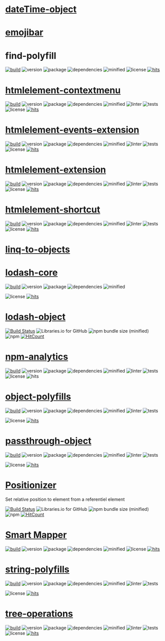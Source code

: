 # [dateTime-object](https://www.npmjs.com/package/datetime-object) 

# [emojibar](https://www.npmjs.com/package/emojibar)

# find-polyfill

<div style="display:inline">

[![build](https://travis-ci.org/Sylvain59650/find-polyfill.png?branch=master)](https://travis-ci.org/Sylvain59650/find-polyfill)
![version](https://img.shields.io/npm/v/find-polyfill.svg)
![package](https://img.shields.io/github/package-json/v/Sylvain59650/find-polyfill.svg)
![dependencies](https://img.shields.io/david/Sylvain59650/find-polyfill.svg)
![minified](https://img.shields.io/bundlephobia/min/find-polyfill.svg)
![license](https://img.shields.io/npm/l/find-polyfill.svg)
[![hits](http://hits.dwyl.com/Sylvain59650/find-polyfill.svg)](http://hits.dwyl.com/Sylvain59650/find-polyfill)
</div>

# [htmlelement-contextmenu](https://www.npmjs.com/package/htmlelement-contextmenu)


<div style="display:inline">

[![build](https://travis-ci.org/Sylvain59650/htmlelement-contextmenu.png?branch=master)](https://travis-ci.org/Sylvain59650/htmlelement-contextmenu)
![version](https://img.shields.io/npm/v/htmlelement-contextmenu.svg)
![package](https://img.shields.io/github/package-json/v/Sylvain59650/htmlelement-contextmenu.svg)
![dependencies](https://img.shields.io/david/Sylvain59650/htmlelement-contextmenu.svg)
![minified](https://img.shields.io/bundlephobia/min/htmlelement-contextmenu.svg)
![linter](https://img.shields.io/badge/eslint-ok-blue.svg)
![tests](https://img.shields.io/badge/tests-passing-brightgreen.svg)
![license](https://img.shields.io/npm/l/htmlelement-contextmenu.svg)
[![hits](http://hits.dwyl.com/Sylvain59650/htmlelement-contextmenu.svg)](http://hits.dwyl.com/Sylvain59650/htmlelement-contextmenu)
</div>


# [htmlelement-events-extension](https://www.npmjs.com/package/htmlelement-events-extension)

<div style="display:inline">

[![build](https://travis-ci.org/Sylvain59650/htmlelement-events-extension.png?branch=master)](https://travis-ci.org/Sylvain59650/htmlelement-events-extension)
![version](https://img.shields.io/npm/v/htmlelement-events-extension.svg)
![package](https://img.shields.io/github/package-json/v/Sylvain59650/htmlelement-events-extension.svg)
![dependencies](https://img.shields.io/david/Sylvain59650/htmlelement-events-extension.svg)
![minified](https://img.shields.io/bundlephobia/min/htmlelement-events-extension.svg)
![linter](https://img.shields.io/badge/eslint-ok-blue.svg)
![tests](https://img.shields.io/badge/tests-passing-brightgreen.svg)
![license](https://img.shields.io/npm/l/htmlelement-events-extension.svg)
[![hits](http://hits.dwyl.com/Sylvain59650/htmlelement-events-extension.svg)](http://hits.dwyl.com/Sylvain59650/htmlelement-events-extension)
</div>

 # [htmlelement-extension](https://www.npmjs.com/package/htmlelement-extension)
 
 <div style="display:inline">

[![build](https://travis-ci.org/Sylvain59650/htmlelement-extension.png?branch=master)](https://travis-ci.org/Sylvain59650/htmlelement-extension)
![version](https://img.shields.io/npm/v/htmlelement-extension.svg)
![package](https://img.shields.io/github/package-json/v/Sylvain59650/htmlelement-extension.svg)
![dependencies](https://img.shields.io/david/Sylvain59650/htmlelement-extension.svg)
![minified](https://img.shields.io/bundlephobia/min/htmlelement-extension.svg)
![linter](https://img.shields.io/badge/eslint-ok-blue.svg)
![tests](https://img.shields.io/badge/tests-passing-brightgreen.svg)
![license](https://img.shields.io/npm/l/htmlelement-extension.svg)
[![hits](http://hits.dwyl.com/Sylvain59650/htmlelement-extension.svg)](http://hits.dwyl.com/Sylvain59650/htmlelement-extension)
</div>

# [htmlelement-shortcut](https://www.npmjs.com/package/htmlelement-shortcut)

<div style="display:inline">

[![build](https://travis-ci.org/Sylvain59650/htmlelement-shortcut.png?branch=master)](https://travis-ci.org/Sylvain59650/htmlelement-shortcut)
![version](https://img.shields.io/npm/v/htmlelement-shortcut.svg)
![package](https://img.shields.io/github/package-json/v/Sylvain59650/htmlelement-shortcut.svg)
![dependencies](https://img.shields.io/david/Sylvain59650/htmlelement-shortcut.svg)
![minified](https://img.shields.io/bundlephobia/min/htmlelement-shortcut.svg)
![linter](https://img.shields.io/badge/eslint-ok-blue.svg)
![tests](https://img.shields.io/badge/tests-passing-brightgreen.svg)
![license](https://img.shields.io/npm/l/htmlelement-shortcut.svg)
[![hits](http://hits.dwyl.com/Sylvain59650/htmlelement-shortcut.svg)](http://hits.dwyl.com/Sylvain59650/htmlelement-shortcut)
</div>

# [linq-to-objects](https://www.npmjs.com/package/linq-to-objects)


# [lodash-core](https://www.npmjs.com/package/lodash-core)

<div style="display:inline">

[![build](https://travis-ci.org/Sylvain59650/lodash-core.png?branch=master)](https://travis-ci.org/Sylvain59650/lodash-core)
![version](https://img.shields.io/npm/v/lodash-core.svg)
![package](https://img.shields.io/github/package-json/v/Sylvain59650/lodash-core.svg)
![dependencies](https://img.shields.io/david/Sylvain59650/lodash-core.svg)
![minified](https://img.shields.io/bundlephobia/min/lodash-core.svg)

![license](https://img.shields.io/npm/l/lodash-core.svg)
[![hits](http://hits.dwyl.com/Sylvain59650/lodash-core.svg)](http://hits.dwyl.com/Sylvain59650/lodash-core)
</div>

# [lodash-object](https://www.npmjs.com/package/lodash-object)
 

<div style="display:inline">

[![Build Status](https://travis-ci.org/Sylvain59650/lodash-object.png?branch=master)](https://travis-ci.org/Sylvain59650/lodash-object)
![Libraries.io for GitHub](https://img.shields.io/librariesio/github/Sylvain59650/lodash-object.svg?style=flat-square)
![npm bundle size (minified)](https://img.shields.io/lodash-object/react.svg)
![npm](https://img.shields.io/npm/l/lodash-object.svg)
[![HitCount](http://hits.dwyl.com/Sylvain59650/lodash-object.svg)](http://hits.dwyl.com/Sylvain59650/lodash-object)
</div>

 # [npm-analytics]()

 <div style="display:inline">

[![build](https://travis-ci.org/Sylvain59650/npm-analytics.png?branch=master)](https://travis-ci.org/Sylvain59650/npm-analytics)
![version](https://img.shields.io/npm/v/npm-analytics.svg)
![package](https://img.shields.io/github/package-json/v/Sylvain59650/npm-analytics.svg)
![dependencies](https://img.shields.io/david/Sylvain59650/npm-analytics.svg)
![minified](https://img.shields.io/bundlephobia/min/npm-analytics.svg)
![linter](https://img.shields.io/badge/eslint-ok-blue.svg)
![tests](https://img.shields.io/badge/tests-passing-brightgreen.svg)
![license](https://img.shields.io/npm/l/npm-analytics.svg)
![hits](http://hits.dwyl.com/Sylvain59650/npm-analytics.svg)

</div>
 

 # [object-polyfills](https://www.npmjs.com/package/object-polyfills)

<div style="display:inline">

[![build](https://travis-ci.org/Sylvain59650/object-polyfills.png?branch=master)](https://travis-ci.org/Sylvain59650/object-polyfills)
![version](https://img.shields.io/npm/v/object-polyfills.svg)
![package](https://img.shields.io/github/package-json/v/Sylvain59650/object-polyfills.svg)
![dependencies](https://img.shields.io/david/Sylvain59650/object-polyfills.svg)
![minified](https://img.shields.io/bundlephobia/min/object-polyfills.svg)
![linter](https://img.shields.io/badge/eslint-ok-blue.svg)
![tests](https://img.shields.io/badge/tests-passing-brightgreen.svg)

![license](https://img.shields.io/npm/l/object-polyfills.svg)
[![hits](http://hits.dwyl.com/Sylvain59650/object-polyfills.svg)](http://hits.dwyl.com/Sylvain59650/object-polyfills)
</div>

# [passthrough-object](https://www.npmjs.com/package/passthrough-object)

<div style="display:inline">

[![build](https://travis-ci.org/Sylvain59650/passthrough-object.png?branch=master)](https://travis-ci.org/Sylvain59650/passthrough-object)
![version](https://img.shields.io/npm/v/passthrough-object.svg)
![package](https://img.shields.io/github/package-json/v/Sylvain59650/passthrough-object.svg)
![dependencies](https://img.shields.io/david/Sylvain59650/passthrough-object.svg)
![minified](https://img.shields.io/bundlephobia/min/passthrough-object.svg)
![linter](https://img.shields.io/badge/eslint-ok-blue.svg)
![tests](https://img.shields.io/badge/tests-passing-brightgreen.svg)

![license](https://img.shields.io/npm/l/passthrough-object.svg)
[![hits](http://hits.dwyl.com/Sylvain59650/passthrough-object.svg)](http://hits.dwyl.com/Sylvain59650/passthrough-object)
</div>


# [Positionizer](https://www.npmjs.com/package/positionizer)

Set relative position to element from a referentiel element

<div style="display:inline">

[![Build Status](https://travis-ci.org/Sylvain59650/positionizer.png?branch=master)](https://travis-ci.org/Sylvain59650/positionizer)
![Libraries.io for GitHub](https://img.shields.io/librariesio/github/Sylvain59650/positionizer.svg?style=flat-square)
![npm bundle size (minified)](https://img.shields.io/positionizer/min/react.svg)
![npm](https://img.shields.io/npm/l/positionizer.svg)
[![HitCount](http://hits.dwyl.com/Sylvain59650/positionizer.svg)](http://hits.dwyl.com/Sylvain59650/positionizer)
</div>


# [Smart Mapper](https://www.npmjs.com/package/smart-mapper)

<div style="display:inline">

[![build](https://travis-ci.org/Sylvain59650/smart-mapper.png?branch=master)](https://travis-ci.org/Sylvain59650/smart-mapper)
![version](https://img.shields.io/npm/v/smart-mapper.svg)
![package](https://img.shields.io/github/package-json/v/Sylvain59650/smart-mapper.svg)
![dependencies](https://img.shields.io/david/Sylvain59650/smart-mapper.svg)
![minified](https://img.shields.io/bundlephobia/min/smart-mapper.svg)
![license](https://img.shields.io/npm/l/smart-mapper.svg)
[![hits](http://hits.dwyl.com/Sylvain59650/smart-mapper.svg)](http://hits.dwyl.com/Sylvain59650/smart-mapper)
</div>

# [string-polyfills](https://www.npmjs.com/package/string-polyfills)

<div style="display:inline">

[![build](https://travis-ci.org/Sylvain59650/string-polyfills.png?branch=master)](https://travis-ci.org/Sylvain59650/string-polyfills)
![version](https://img.shields.io/npm/v/string-polyfills.svg)
![package](https://img.shields.io/github/package-json/v/Sylvain59650/string-polyfills.svg)
![dependencies](https://img.shields.io/david/Sylvain59650/string-polyfills.svg)
![minified](https://img.shields.io/bundlephobia/min/string-polyfills.svg)
![linter](https://img.shields.io/badge/eslint-ok-blue.svg)
![tests](https://img.shields.io/badge/tests-passing-brightgreen.svg)

![license](https://img.shields.io/npm/l/string-polyfills.svg)
[![hits](http://hits.dwyl.com/Sylvain59650/string-polyfills.svg)](http://hits.dwyl.com/Sylvain59650/string-polyfills)
</div>

# [tree-operations](https://www.npmjs.com/package/tree-operations)

<div style="display:inline">

[![build](https://travis-ci.org/Sylvain59650/tree-operations.png?branch=master)](https://travis-ci.org/Sylvain59650/tree-operations)
![version](https://img.shields.io/npm/v/tree-operations.svg)
![package](https://img.shields.io/github/package-json/v/Sylvain59650/tree-operations.svg)
![dependencies](https://img.shields.io/david/Sylvain59650/tree-operations.svg)
![minified](https://img.shields.io/bundlephobia/min/tree-operations.svg)
![linter](https://img.shields.io/badge/eslint-ok-blue.svg)
![tests](https://img.shields.io/badge/tests-passing-brightgreen.svg)
![license](https://img.shields.io/npm/l/tree-operations.svg)
[![hits](http://hits.dwyl.com/Sylvain59650/tree-operations.svg)](http://hits.dwyl.com/Sylvain59650/tree-operations)
</div>